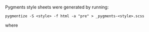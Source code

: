 Pygments style sheets were generated by running:

```
pygmentize -S <style> -f html -a "pre" > _pygments-<style>.scss
```

where <style> is any of the styles listed in `all.txt`.

The exception is `solarized-dark` and `solarized-light`, which are not
provided by pygments. As noted in their headers, these files were
obtained [here](https://gist.github.com/nicolashery/5765395).
